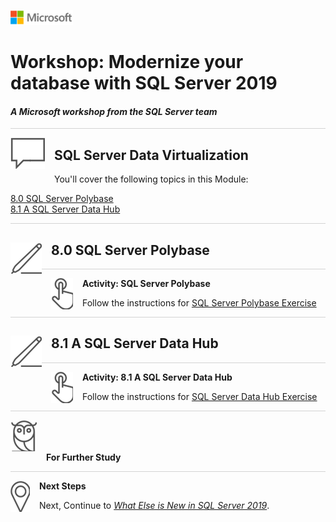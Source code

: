 ![](../graphics/microsoftlogo.png)

# Workshop: Modernize your database with SQL Server 2019

#### <i>A Microsoft workshop from the SQL Server team</i>

<p style="border-bottom: 1px solid lightgrey;"></p>

<img style="float: left; margin: 0px 15px 15px 0px;" src="../graphics/textbubble.png"> <h2>SQL Server Data Virtualization</h2>

You'll cover the following topics in this Module:

<dl>

  <dt><a href="#3-0">8.0 SQL Server Polybase</a></dt>
  <dt><a href="#3-1">8.1 A SQL Server Data Hub</a></dt>
    
</dl>

<p style="border-bottom: 1px solid lightgrey;"></p>

<h2><img style="float: left; margin: 0px 15px 15px 0px;" src="../graphics/pencil2.png"><a name="3-0">8.0 SQL Server Polybase</a></h2>

<p style="border-bottom: 1px solid lightgrey;"></p>

<p><img style="float: left; margin: 0px 15px 15px 0px;" src="../graphics/point1.png"><b><a name="aks">Activity: SQL Server Polybase</a></b></p>

Follow the instructions for [SQL Server Polybase Exercise](Module%208%20Activity%20-%20Data%20Virtualization/polybase/readme.md)

<p style="border-bottom: 1px solid lightgrey;"></p>

<h2><img style="float: left; margin: 0px 15px 15px 0px;" src="../graphics/pencil2.png"><a name="3-1">8.1 A SQL Server Data Hub</a></h2>

<p style="border-bottom: 1px solid lightgrey;"></p>

<p><img style="float: left; margin: 0px 15px 15px 0px;" src="../graphics/point1.png"><b><a name="aks">Activity: 8.1 A SQL Server Data Hub</a></b></p>

Follow the instructions for [SQL Server Data Hub Exercise](Module%208%20Activity%20-%20Data%20Virtualization/sqldatahub/readme.md)

<p style="border-bottom: 1px solid lightgrey;"></p>


<p><img style="margin: 0px 15px 15px 0px;" src="../graphics/owl.png"><b>For Further Study</b></p>

<p style="border-bottom: 1px solid lightgrey;"></p>

<p><img style="float: left; margin: 0px 15px 15px 0px;" src="../graphics/geopin.png"><b >Next Steps</b></p>

Next, Continue to <a href="09-WhatElseisNew.md" target="_blank"><i>What Else is New in SQL Server 2019</i></a>.
